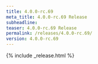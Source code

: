 ```yaml
---
title: 4.0.0-rc.69
meta_title: 4.0.0-rc.69 Release
subheadline: 
teaser: 4.0.0-rc.69 Release
permalink: /releases/4.0.0-rc.69/
version: 4.0.0-rc.69
---
```


{% include _release.html %}
